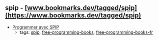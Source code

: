 spip - [www.bookmarks.dev/tagged/spip](https://www.bookmarks.dev/tagged/spip)
---
* [Programmer avec SPIP](http://programmer.spip.net)
    * tags: [spip](../tags/spip.md), [free-programming-books](../tags/free-programming-books.md), [free-programming-books-fr](../tags/free-programming-books-fr.md)
